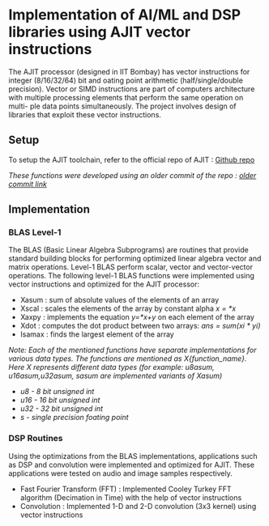 # Implementation of AI/ML and DSP libraries using AJIT vector instructions
The AJIT processor (designed in IIT Bombay) has vector instructions for
integer (8/16/32/64) bit and 
oating point arithmetic (half/single/double
precision). Vector or SIMD instructions are part of computers architecture
with multiple processing elements that perform the same operation on multi-
ple data points simultaneously. The project involves design of libraries that
exploit these vector instructions.

## Setup
To setup the AJIT toolchain, refer to the official repo of AJIT : [Github repo](https://github.com/adhuliya/ajit-toolchain/tree/marshal)


*These functions were developed using an older commit of the repo : [older commit link](https://github.com/adhuliya/ajit-toolchain/tree/03a6b5357ecd84d301b3481202fb205baebfbb2a)*

## Implementation

### BLAS Level-1

The BLAS (Basic Linear Algebra Subprograms) are routines that provide
standard building blocks for performing optimized linear algebra vector and
matrix operations. Level-1 BLAS perform scalar, vector and vector-vector
operations. The following level-1 BLAS functions were implemented using
vector instructions and optimized for the AJIT processor:
+ Xasum : sum of absolute values of the elements of an array
+ Xscal : scales the elements of the array by constant alpha *x = \*x*
+ Xaxpy : implements the equation *y=\*x+y* on each element of the array
+ Xdot : computes the dot product between two arrays: *ans = sum(xi \* yi)*
+ Isamax : finds the largest element of the array

*Note: Each of the mentioned functions have separate implementations for various data types. The functions are mentioned as X{function_name}. Here X represents different data types (for example: u8asum, u16asum,u32asum, sasum are implemented variants of Xasum)*
+ *u8 - 8 bit unsigned int*
+ *u16 - 16 bit unsigned int*
+ *u32 - 32 bit unsigned int*
+ *s - single precision foating point*

### DSP Routines
Using the optimizations from the BLAS implementations, applications such as DSP and convolution were implemented and optimized for AJIT. These applications were tested on audio and image samples respectively.
+ Fast Fourier Transform (FFT) : Implemented Cooley Turkey FFT algorithm (Decimation in Time) with the help of vector instructions
+ Convolution : Implemented 1-D and 2-D convolution (3x3 kernel) using vector instructions











